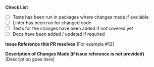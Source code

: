 **Check List**
- [ ] Tests has been run in packages where changes made if available
- [ ] Linter has been run for changed code
- [ ] Tests for the changes have been added if not covered yet
- [ ] Docs have been added / updated if required

**Issue Reference this PR resolves**
[For example #12]

**Description of Changes Made (if issue reference is not provided)**
[Description goes here]

